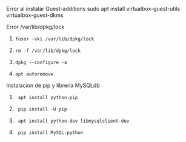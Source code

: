 Error al instalar Guest-additions
   sudo apt install virtualbox-guest-utils virtualbox-guest-dkms

Error /var/lib/dpkg/lock

1.     fuser -vki /var/lib/dpkg/lock
2.     rm -f /var/lib/dpkg/lock
3.     dpkg --configure -a
4.     apt autoremove

Instalacion de pip y libreria MySQLdb

1.      apt install python-pip
2.      pip install -U pip
3.      apt install python-dev libmysqlclient-dev
4.      pip install MySQL-python
